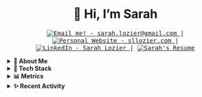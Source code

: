<!-- Title -->
<h1 align="center" title="great to meet you!">👋 Hi, I’m Sarah</h1>

<!-- Contact Info -->
<p align="center">
<kbd>
<a href="mailto:sarah.lozier@gmail.com">
    <img alt="Email me! - sarah.lozier@gmail.com" src="https://img.shields.io/badge/-sarah.lozier@com-D14836?style=flat&logo=gmail&logoColor=white" />
  </a> | <a href="https://www.sllozier.com/">
    <img alt="Personal Website - sllozier.com" src="https://img.shields.io/badge/-sllozier.com-a75fff?style=flat&logo=aboutdotme&logoColor=white" />
  </a> | <a href="https://www.linkedin.com/in/sarah-l-lozier/">
    <img alt="LinkedIn - Sarah Lozier" src="https://img.shields.io/badge/-Sarah_Lozier-0072b1?style=flat&logo=linkedin&logoColor=white" />
  </a> | <a href="https://github.com/sllozier/resume/raw/main/sarah_lozier_resume%20.pdf">
    <img alt="Sarah's Resume" src="https://img.shields.io/badge/-Sarah's_Resume-00D0B1?style=flat&logo=pinboard&logoColor=white" />
  </a>
  </kbd>
</p>

<!-- About Section -->

<details>
<summary><b>🦄 About Me</b></summary>
<p>
<img align="right" width="250" src="/github_profile_pic.png" alt="Sarah Lozier"/>

<blockquote>

 I am a Full Stack Software Engineer located in Maine, USA.

 As my father-in-law likes to say, I am not your "average bear".

 I discovered my passion for engineering later in my career and I consider this an advantage.

 When I am not learning new tech, teaching future engineers or building applications, you will find me camping 🏕, fishing 🎣 or hiking 🥾 with my sweet family 👨‍👩‍👧‍👦.

 I bring drive, curiosity, and compassion to everything I do!

</blockquote>

---

</p>
</details>

<!-- Tech Stack -->
<details>
<summary><b>🧰 Tech Stack</b></summary>
<p>

| **Category** | **Technologies** |
| - | - |
**Frontend** | [![React](https://img.shields.io/static/v1?label=&message=React&color=61DAFB&logo=react&logoColor=FFFFFF)](https://reactjs.org/) [![Redux](https://img.shields.io/static/v1?label=&message=Redux&color=764ABC&logo=redux&logoColor=FFFFFF)](https://redux.js.org/) [![HTML5](https://img.shields.io/static/v1?label=&message=HTML5&color=E34F26&logo=html5&logoColor=FFFFFF)](https://developer.mozilla.org/en-US/docs/Glossary/HTML5) [![CSS3](https://img.shields.io/static/v1?label=&message=CSS3&color=1572B6&logo=CSS3&logoColor=FFFFFF)](https://developer.mozilla.org/en-US/docs/Web/CSS) <br> [![Bulma](https://img.shields.io/static/v1?label=&message=Bulma&color=00D1B2&logo=bulma&logoColor=FFFFFF)](https://bulma.io/) [![LESS](https://img.shields.io/static/v1?label=&message=LESS&color=1D365D&logo=LESS&logoColor=FFFFFF)](https://lesscss.org/) [![SASS](https://img.shields.io/static/v1?label=&message=SASS&color=CC6699&logo=SASS&logoColor=FFFFFF)](https://sass-lang.com/)
**Core** | [![JavaScript](https://img.shields.io/static/v1?label=&message=JavaScript&color=F7DF1E&logo=javascript&logoColor=FFFFFF)](https://www.javascript.com/) [![Python](https://img.shields.io/static/v1?label=&message=Python&color=3776AB&logo=python&logoColor=FFFFFF)](https://www.python.org/) [![Node.js](https://img.shields.io/static/v1?label=&message=Node.js&color=339933&logo=nodedotjs&logoColor=FFFFFF)](https://nodejs.org/) [![Webpack](https://img.shields.io/static/v1?label=&message=Webpack&color=8DD6F9&logo=webpack&logoColor=FFFFFF)](https://webpack.js.org/) <br> [![Express.js](https://img.shields.io/static/v1?label=&message=Express&color=000000&logo=express&logoColor=FFFFFF)](https://expressjs.com/) [![Sequelize](https://img.shields.io/static/v1?label=&message=Sequelize&color=52B0E7&logo=sequelize&logoColor=FFFFFF)](https://sequelize.org/) [![postgreSQL](https://img.shields.io/static/v1?label=&message=postgreSQL&color=4169E1&logo=postgresql&logoColor=FFFFFF)](https://www.postgresql.org/)
**Mobile** | [![Android](https://img.shields.io/static/v1?label=&message=Android&color=3DDC84&logo=android&logoColor=FFFFFF)](https://developer.android.com/) [![Expo](https://img.shields.io/static/v1?label=&message=Expo&color=000020&logo=expo&logoColor=FFFFFF)](https://expo.dev/)
**Cloud** | [![Heroku](https://img.shields.io/static/v1?label=&message=Heroku&color=430098&logo=heroku&logoColor=FFFFFF)](https://heroku.com/) [![Render](https://img.shields.io/static/v1?label=&message=Render&color=46E3B7&logo=render&logoColor=FFFFFF)](https://render.com/)
**DevOps** | [![Git](https://img.shields.io/static/v1?label=&message=Git&color=F05032&logo=Git&logoColor=FFFFFF)](https://git-scm.com/) [![Jira](https://img.shields.io/static/v1?label=&message=Jira&color=0052CC&logo=Jira&logoColor=FFFFFF)](https://www.atlassian.com/)
**Testing** | [![Jasmine](https://img.shields.io/static/v1?label=&message=Jasmine&color=8A4182&logo=Jasmine&logoColor=FFFFFF)](https://jasmine.github.io/) [![Mocha](https://img.shields.io/static/v1?label=&message=Mocha&color=8D6748&logo=Mocha&logoColor=FFFFFF)](https://mochajs.org/) [![Chai](https://img.shields.io/static/v1?label=&message=Chai&color=A30701&logo=Chai&logoColor=FFFFFF)](https://www.chaijs.com/)
**Misc** | [![Linux](https://img.shields.io/static/v1?label=&message=Linux&color=FCC624&logo=linux&logoColor=FFFFFF)](https://www.linux.org/) [![Bash](https://img.shields.io/static/v1?label=&message=Bash&color=4EAA25&logo=gnubash&logoColor=FFFFFF)](https://www.gnu.org/software/bash/) [![Markdown](https://img.shields.io/static/v1?label=&message=Markdown&color=000000&logo=markdown&logoColor=FFFFFF)](https://en.wikipedia.org/wiki/Markdown) [![Canva](https://img.shields.io/static/v1?label=&message=Canva&color=00C4CC&logo=Canva&logoColor=FFFFFF)](https://www.canva.com/)
**Editors** | [![Vim](https://img.shields.io/static/v1?label=&message=Vim&color=019733&logo=vim&logoColor=FFFFFF)](https://www.vim.org/) [![VS Code](https://img.shields.io/static/v1?label=&message=VS%20Code&color=9013FE&logo=visualstudiocode&logoColor=FFFFFF)](https://code.visualstudio.com/)
      
 See **[➡️ Full Tech Stack](./tech_stack.md)**, for a list of projects using each of the above technologies

----      

</p>
</details>

<!-- Metrics -->
<details>
  <summary><b>📊 Metrics</b></summary>
    <p>

| [![General Stats](https://raw.githubusercontent.com/sllozier/sllozier/main/assets/metrics/summary.svg)](https://github.com/sllozier/sllozier/blob/main/METRICS.md) | - |
| - | - |

**[➡️ More Metrics](./METRICS.md)**

</p>
</details>

<!-- Recent Activity -->
<details>
<summary><b>✨ Recent Activity</b></summary>
<p>
<a href="#"><img align="right" width="300" src="https://github-contribution-stats.vercel.app/api/?username=sllozier" alt="contribution stats"/></a>



<!--START_SECTION:activity-->
1. 🎉 Merged PR [#21](https://github.com/CMSC495-Group2/cash_control/pull/21) in [CMSC495-Group2/cash_control](https://github.com/CMSC495-Group2/cash_control)
2. 🎉 Merged PR [#20](https://github.com/CMSC495-Group2/cash_control/pull/20) in [CMSC495-Group2/cash_control](https://github.com/CMSC495-Group2/cash_control)
3. 🎉 Merged PR [#19](https://github.com/CMSC495-Group2/cash_control/pull/19) in [CMSC495-Group2/cash_control](https://github.com/CMSC495-Group2/cash_control)
4. 🎉 Merged PR [#18](https://github.com/CMSC495-Group2/cash_control/pull/18) in [CMSC495-Group2/cash_control](https://github.com/CMSC495-Group2/cash_control)
5. 🎉 Merged PR [#17](https://github.com/CMSC495-Group2/cash_control/pull/17) in [CMSC495-Group2/cash_control](https://github.com/CMSC495-Group2/cash_control)
<!--END_SECTION:activity-->

➡️  **[More Activity](./RECENT_ACTIVITY.md)**
</p>
</details>

<!---
sllozier/sllozier is a ✨ special ✨ repository because its `README.md` (this file) appears on your GitHub profile.
You can click the Preview link to take a look at your changes.
--->
